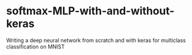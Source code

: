 # softmax-MLP-with-and-without-keras
Writing a deep neural network from scratch and with keras for multiclass classification on MNIST
